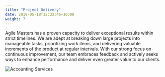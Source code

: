 ```yaml
---
title: "Project Delivery"
date: 2019-05-18T12:33:46+10:00
weight: 7
---
```


Agile Masters has a proven capacity to deliver exceptional results within strict timelines. We are adept at breaking down large projects into manageable tasks, prioritizing work items, and delivering valuable increments of the product at regular intervals. With our strong focus on continuous improvement, our team embraces feedback and actively seeks ways to enhance performance and deliver even greater value to our clients.

![Accounting Services](/images/austin-distel-nGc5RT2HmF0-unsplash.jpg)

